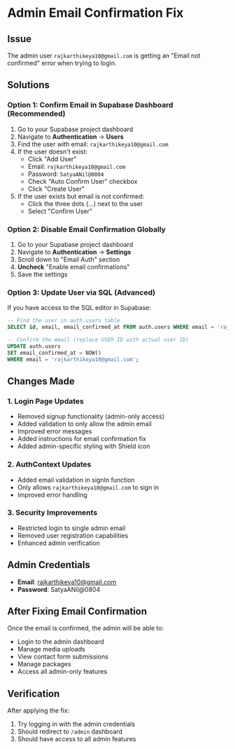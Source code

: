 # Admin Email Confirmation Fix

## Issue
The admin user `rajkarthikeya10@gmail.com` is getting an "Email not confirmed" error when trying to login.

## Solutions

### Option 1: Confirm Email in Supabase Dashboard (Recommended)
1. Go to your Supabase project dashboard
2. Navigate to **Authentication** → **Users**
3. Find the user with email: `rajkarthikeya10@gmail.com`
4. If the user doesn't exist:
   - Click "Add User"
   - Email: `rajkarthikeya10@gmail.com`
   - Password: `SatyaANil@0804`
   - Check "Auto Confirm User" checkbox
   - Click "Create User"
5. If the user exists but email is not confirmed:
   - Click the three dots (...) next to the user
   - Select "Confirm User"

### Option 2: Disable Email Confirmation Globally
1. Go to your Supabase project dashboard
2. Navigate to **Authentication** → **Settings**
3. Scroll down to "Email Auth" section
4. **Uncheck** "Enable email confirmations"
5. Save the settings

### Option 3: Update User via SQL (Advanced)
If you have access to the SQL editor in Supabase:

```sql
-- Find the user in auth.users table
SELECT id, email, email_confirmed_at FROM auth.users WHERE email = 'rajkarthikeya10@gmail.com';

-- Confirm the email (replace USER_ID with actual user ID)
UPDATE auth.users 
SET email_confirmed_at = NOW() 
WHERE email = 'rajkarthikeya10@gmail.com';
```

## Changes Made

### 1. Login Page Updates
- Removed signup functionality (admin-only access)
- Added validation to only allow the admin email
- Improved error messages
- Added instructions for email confirmation fix
- Added admin-specific styling with Shield icon

### 2. AuthContext Updates
- Added email validation in signIn function
- Only allows `rajkarthikeya10@gmail.com` to sign in
- Improved error handling

### 3. Security Improvements
- Restricted login to single admin email
- Removed user registration capabilities
- Enhanced admin verification

## Admin Credentials
- **Email**: rajkarthikeya10@gmail.com
- **Password**: SatyaANil@0804

## After Fixing Email Confirmation
Once the email is confirmed, the admin will be able to:
- Login to the admin dashboard
- Manage media uploads
- View contact form submissions
- Manage packages
- Access all admin-only features

## Verification
After applying the fix:
1. Try logging in with the admin credentials
2. Should redirect to `/admin` dashboard
3. Should have access to all admin features
